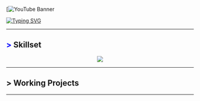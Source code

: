 [![YouTube Banner](https://www.alupului.com/static/chrisalupului_youtube_banner_for_cyber_security_and_ethical_hacking.jpg)


[![Typing SVG](https://readme-typing-svg.demolab.com/?lines=Hi,+I'm+Neosprings;Currently+learning+penetration+testing+and+golang)](https://git.io/typing-svg)

---
## <span style="color: blue !important;">&gt;</span> Skillset

<p align="center">
  <a href="https://skillicons.dev">
    <img src="https://skillicons.dev/icons?i=git,github,kubernetes,docker,aws,bash,css,discord,eclipse,express,vim,flask,go,html,js,kali,md,nextjs,nodejs,notion,obsidian,ps,postman,react,ts,vercel,vscode,wordpress,webflow,windows" />
  </a>
</p>

---
## > Working Projects


---
